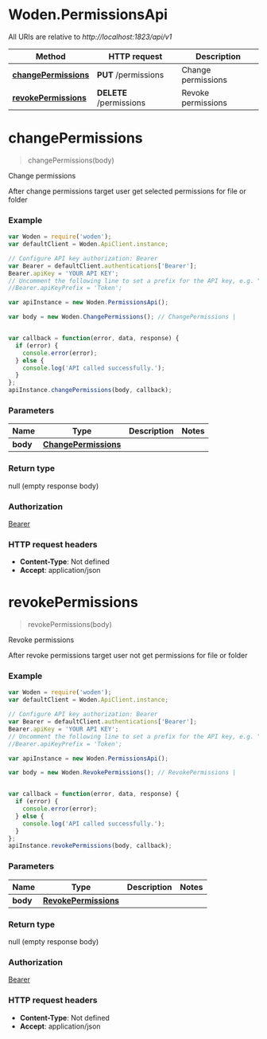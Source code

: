 # Woden.PermissionsApi

All URIs are relative to *http://localhost:1823/api/v1*

Method | HTTP request | Description
------------- | ------------- | -------------
[**changePermissions**](PermissionsApi.md#changePermissions) | **PUT** /permissions | Change permissions
[**revokePermissions**](PermissionsApi.md#revokePermissions) | **DELETE** /permissions | Revoke permissions


<a name="changePermissions"></a>
# **changePermissions**
> changePermissions(body)

Change permissions

After change permissions target user get selected permissions for file or folder

### Example
```javascript
var Woden = require('woden');
var defaultClient = Woden.ApiClient.instance;

// Configure API key authorization: Bearer
var Bearer = defaultClient.authentications['Bearer'];
Bearer.apiKey = 'YOUR API KEY';
// Uncomment the following line to set a prefix for the API key, e.g. "Token" (defaults to null)
//Bearer.apiKeyPrefix = 'Token';

var apiInstance = new Woden.PermissionsApi();

var body = new Woden.ChangePermissions(); // ChangePermissions | 


var callback = function(error, data, response) {
  if (error) {
    console.error(error);
  } else {
    console.log('API called successfully.');
  }
};
apiInstance.changePermissions(body, callback);
```

### Parameters

Name | Type | Description  | Notes
------------- | ------------- | ------------- | -------------
 **body** | [**ChangePermissions**](ChangePermissions.md)|  | 

### Return type

null (empty response body)

### Authorization

[Bearer](../README.md#Bearer)

### HTTP request headers

 - **Content-Type**: Not defined
 - **Accept**: application/json

<a name="revokePermissions"></a>
# **revokePermissions**
> revokePermissions(body)

Revoke permissions

After revoke permissions target user not get permissions for file or folder

### Example
```javascript
var Woden = require('woden');
var defaultClient = Woden.ApiClient.instance;

// Configure API key authorization: Bearer
var Bearer = defaultClient.authentications['Bearer'];
Bearer.apiKey = 'YOUR API KEY';
// Uncomment the following line to set a prefix for the API key, e.g. "Token" (defaults to null)
//Bearer.apiKeyPrefix = 'Token';

var apiInstance = new Woden.PermissionsApi();

var body = new Woden.RevokePermissions(); // RevokePermissions | 


var callback = function(error, data, response) {
  if (error) {
    console.error(error);
  } else {
    console.log('API called successfully.');
  }
};
apiInstance.revokePermissions(body, callback);
```

### Parameters

Name | Type | Description  | Notes
------------- | ------------- | ------------- | -------------
 **body** | [**RevokePermissions**](RevokePermissions.md)|  | 

### Return type

null (empty response body)

### Authorization

[Bearer](../README.md#Bearer)

### HTTP request headers

 - **Content-Type**: Not defined
 - **Accept**: application/json

